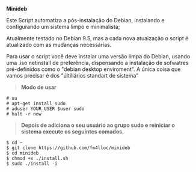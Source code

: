 
**Minideb**

Este Script automatiza a pós-instalação do Debian, instalando e configurando um sistema limpo e minimalista;

Atualmente testado no Debian 9.5, mas a cada nova atuaização o script é atualizado com as mudanças necessárias.

Para usar o script você deve instalar uma versão limpa do Debian, usando
uma .iso netinstall de preferência, dispensando a instalação de sofwatres pré-definidos como o  "debian desktop enviroment".
A única coisa que vamos precisar é dos "últiliários standart de sistema"

> **Modo de usar**

```
# su
# apt-get install sudo
# aduser YOUR_USER $user sudo
# halt -r now
```
> **Depois de adiciona o seu usuário ao grupo sudo e reiniciar o sistema execute os seguintes comados.**

```
$ cd ~
$ git clone https://github.com/fm4lloc/minideb
$ cd minideb
$ chmod +x ./install.sh
$ sudo ./install -i
```
